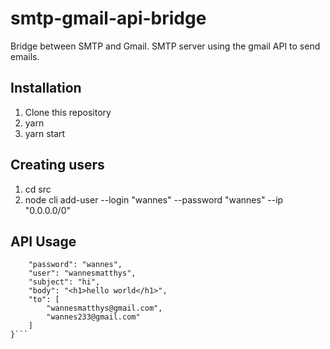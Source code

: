 # smtp-gmail-api-bridge
Bridge between SMTP and Gmail. SMTP server using the gmail API to send emails.

## Installation
1. Clone this repository
2. yarn
3. yarn start

## Creating users
1. cd src
2. node cli add-user --login "wannes" --password "wannes" --ip "0.0.0.0/0"

## API Usage
```{
    "password": "wannes",
    "user": "wannesmatthys",
    "subject": "hi",
    "body": "<h1>hello world</h1>",
    "to": [
        "wannesmatthys@gmail.com",
        "wannes233@gmail.com"
    ]
}```